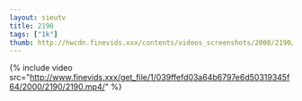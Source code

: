 ```yaml
--- 
layout: sieutv
title: 2190
tags: ["1k"]
thumb: http://hwcdn.finevids.xxx/contents/videos_screenshots/2000/2190/preview.mp4.jpg
---
```

{% include video src="http://www.finevids.xxx/get_file/1/039ffefd03a64b6797e6d50319345f64/2000/2190/2190.mp4/" %} 
